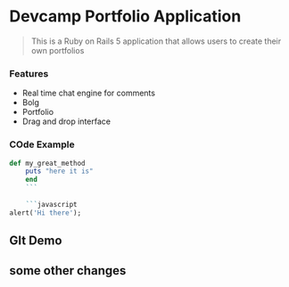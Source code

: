 # Devcamp Portfolio Application

> This is a Ruby on Rails 5 application that allows users to create their own portfolios

### Features

- Real time chat engine for comments
- Bolg
- Portfolio
- Drag and drop interface

### COde Example

```ruby
def my_great_method
    puts "here it is"
    end
    ```
    
    ```javascript
alert('Hi there');
```

## GIt Demo

## some other changes